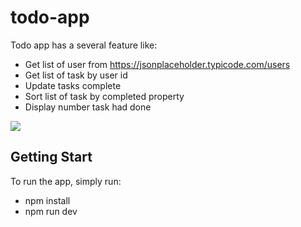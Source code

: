 # todo-app
Todo app has a several feature like:
- Get list of user from https://jsonplaceholder.typicode.com/users
- Get list of task by user id
- Update tasks complete
- Sort list of task by completed property
- Display number task had done

<img src="https://user-images.githubusercontent.com/101312630/234788051-c439efac-8ee5-4ce0-8b59-2b2a8d72957d.png">

## Getting Start
To run the app, simply run:
- npm install
- npm run dev
